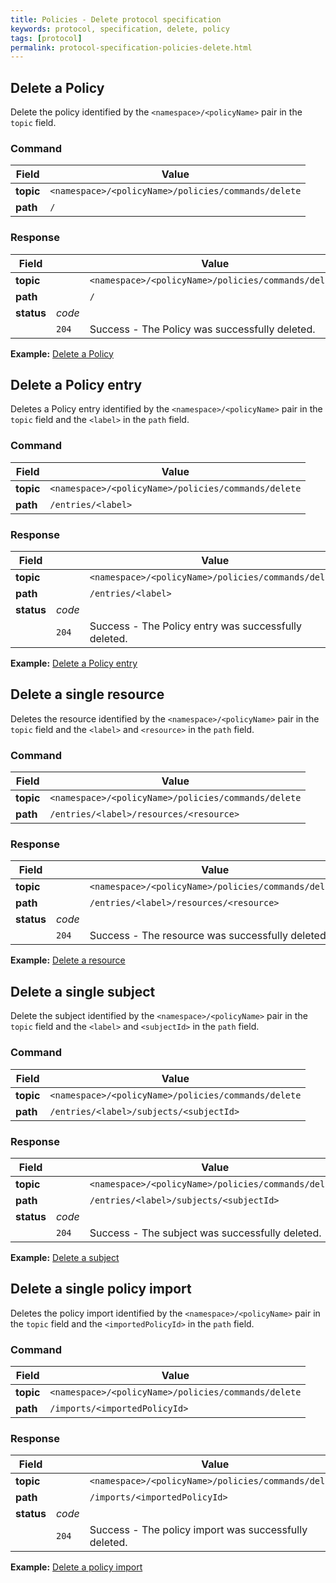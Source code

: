 ```yaml
---
title: Policies - Delete protocol specification
keywords: protocol, specification, delete, policy
tags: [protocol]
permalink: protocol-specification-policies-delete.html
---
```


## Delete a Policy

Delete the policy identified by the `<namespace>/<policyName>` pair in the `topic` field.

### Command

| Field     | Value                   |
|-----------|-------------------------|
| **topic** | `<namespace>/<policyName>/policies/commands/delete`     |
| **path**  | `/`     |

### Response

| Field      |        | Value                    |
|------------|--------|--------------------------|
| **topic**  |        | `<namespace>/<policyName>/policies/commands/delete` |
| **path**   |        | `/`                      |
| **status** | _code_ |    
|            | `204`  | Success - The Policy was successfully deleted.       |

**Example:** [Delete a Policy](protocol-examples-policies-deletepolicy.html)


## Delete a Policy entry

Deletes a Policy entry identified by the `<namespace>/<policyName>` pair in the `topic` field and the `<label>` in the
 `path` field. 

### Command

| Field     | Value                   |
|-----------|-------------------------|
| **topic** | `<namespace>/<policyName>/policies/commands/delete`     |
| **path**  | `/entries/<label>`     |

### Response

| Field      |        | Value                    |
|------------|--------|--------------------------|
| **topic**  |        | `<namespace>/<policyName>/policies/commands/delete` |
| **path**   |        | `/entries/<label>`                      |
| **status** | _code_ |    
|            | `204`  | Success - The Policy entry was successfully deleted.       |

**Example:** [Delete a Policy entry](protocol-examples-policies-deletepolicyentry.html)

## Delete a single resource

Deletes the resource identified by the `<namespace>/<policyName>` pair in the `topic` field and the `<label>` and
 `<resource>` in the `path` field.

### Command

| Field     | Value                   |
|-----------|-------------------------|
| **topic** | `<namespace>/<policyName>/policies/commands/delete`     |
| **path**  | `/entries/<label>/resources/<resource>`     |

### Response

| Field      |        | Value                    |
|------------|--------|--------------------------|
| **topic**  |        | `<namespace>/<policyName>/policies/commands/delete` |
| **path**   |        | `/entries/<label>/resources/<resource>`                      |
| **status** | _code_ |    
|            | `204`  | Success - The resource was successfully deleted.       |

**Example:** [Delete a resource](protocol-examples-policies-deleteresource.html)

## Delete a single subject

Delete the subject identified by the `<namespace>/<policyName>` pair in the `topic` field and the `<label>` and
 `<subjectId>` in the `path` field.

### Command

| Field     | Value                   |
|-----------|-------------------------|
| **topic** | `<namespace>/<policyName>/policies/commands/delete`     |
| **path**  | `/entries/<label>/subjects/<subjectId>`     |

### Response

| Field      |        | Value                    |
|------------|--------|--------------------------|
| **topic**  |        | `<namespace>/<policyName>/policies/commands/delete` |
| **path**   |        | `/entries/<label>/subjects/<subjectId>`                      |
| **status** | _code_ |    
|            | `204`  | Success - The subject was successfully deleted.       |

**Example:** [Delete a subject](protocol-examples-policies-deletesubject.html)

## Delete a single policy import

Deletes the policy import identified by the `<namespace>/<policyName>` pair in the `topic` field and the `<importedPolicyId>` in the `path` field.

### Command

| Field     | Value                                               |
|-----------|-----------------------------------------------------|
| **topic** | `<namespace>/<policyName>/policies/commands/delete` |
| **path**  | `/imports/<importedPolicyId>`                       |

### Response

| Field      |        | Value                                                 |
|------------|--------|-------------------------------------------------------|
| **topic**  |        | `<namespace>/<policyName>/policies/commands/delete`   |
| **path**   |        | `/imports/<importedPolicyId>`                         |
| **status** | _code_ |
|            | `204`  | Success - The policy import was successfully deleted. |

**Example:** [Delete a policy import](protocol-examples-policies-deleteimport.html)